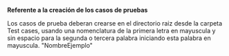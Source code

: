 **Referente a la creación de los casos de pruebas**

Los casos de prueba deberan crearse en el directorio raiz desde la carpeta Test cases, usando una nomenclatura de la primera letra en mayuscula y sin espacio para la segunda o tercera palabra iniciando esta palabra en mayuscula.
"NombreEjemplo"

## 